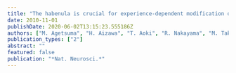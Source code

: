 ```yaml
---
title: "The habenula is crucial for experience-dependent modification of fear responses in zebrafish"
date: 2010-11-01
publishDate: 2020-06-02T13:15:23.555186Z
authors: ["M. Agetsuma", "H. Aizawa", "T. Aoki", "R. Nakayama", "M. Takahoko", "M. Goto", "T. Sassa", "R. Amo", "T. Shiraki", "K. Kawakami", "T. Hosoya", "S. Higashijima", "H. Okamoto"]
publication_types: ["2"]
abstract: ""
featured: false
publication: "*Nat. Neurosci.*"
---
```


